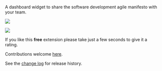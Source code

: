 [GitHubRepoPullRequestsURL]: https://github.com/GregTrevellick/AzureDevOpsAgileManifestoWidget/pulls

A dashboard widget to share the software development agile manifesto with your team.

![](Screenshot.png)

![](Screenshot2.png)

If you like this **free** extension please take just a few seconds to give it a rating.

Contributions welcome [here][GitHubRepoPullRequestsURL].

See the [change log](CHANGELOG.md) for release history.
